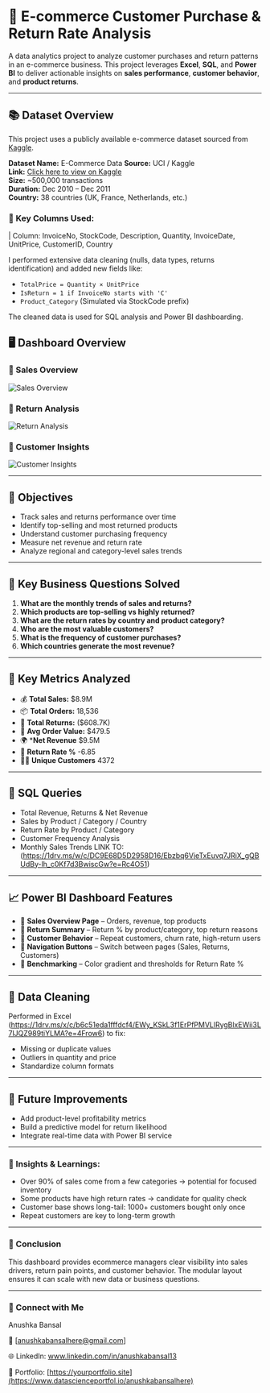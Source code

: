 # 🛒 E-commerce Customer Purchase & Return Rate Analysis

A data analytics project to analyze customer purchases and return patterns in an e-commerce business. This project leverages **Excel**, **SQL**, and **Power BI** to deliver actionable insights on **sales performance**, **customer behavior**, and **product returns**.

---


## 📚 Dataset Overview

This project uses a publicly available e-commerce dataset sourced from [Kaggle](https://www.kaggle.com/datasets).

**Dataset Name:** E-Commerce Data 
**Source:** UCI / Kaggle  
**Link:** [Click here to view on Kaggle]((https://www.kaggle.com/datasets/carrie1/ecommerce-data/data))  
**Size:** ~500,000 transactions  
**Duration:** Dec 2010 – Dec 2011  
**Country:** 38 countries (UK, France, Netherlands, etc.)

### 🧾 Key Columns Used:
| Column: InvoiceNo,
StockCode,
Description,
Quantity,
InvoiceDate,
UnitPrice,
CustomerID,
Country


I performed extensive data cleaning (nulls, data types, returns identification) and added new fields like:
- `TotalPrice = Quantity × UnitPrice`
- `IsReturn = 1 if InvoiceNo starts with 'C'`
- `Product_Category` (Simulated via StockCode prefix)

The cleaned data is used for SQL analysis and Power BI dashboarding.

## 🖥 Dashboard Overview

### 📍 Sales Overview
![Sales Overview](<img width="960" height="544" alt="Sales-Performance" src="https://github.com/user-attachments/assets/fc02975e-830b-4b1c-a63c-3add5d08914e" />)

### 📍 Return Analysis
![Return Analysis](<img width="968" height="540" alt="Returns-Analysis" src="https://github.com/user-attachments/assets/bad81d61-de4f-4cfa-8378-fed5d221b5a7" />)

### 📍 Customer Insights
![Customer Insights](<img width="971" height="544" alt="Customers-Insight" src="https://github.com/user-attachments/assets/c1df3c10-3b13-4126-ab6f-aed6e3661001" />)

---



## 🎯 Objectives

- Track sales and returns performance over time
- Identify top-selling and most returned products
- Understand customer purchasing frequency
- Measure net revenue and return rate
- Analyze regional and category-level sales trends

---

## 📌 Key Business Questions Solved

1. **What are the monthly trends of sales and returns?**
2. **Which products are top-selling vs highly returned?**
3. **What are the return rates by country and product category?**
4. **Who are the most valuable customers?**
5. **What is the frequency of customer purchases?**
6. **Which countries generate the most revenue?**

---

## 📌 Key Metrics Analyzed

- 💰 **Total Sales:** $8.9M
- 📦 **Total Orders:** 18,536
- 💸 **Total Returns:** ($608.7K)
- 🧾 **Avg Order Value:** $479.5
- 🌍 ***Net Revenue** $9.5M
- 🔁 **Return Rate %** -6.85
- 🧍‍♂️ **Unique Customers** 4372


---


## 📂 SQL Queries

- Total Revenue, Returns & Net Revenue
- Sales by Product / Category / Country
- Return Rate by Product / Category
- Customer Frequency Analysis
- Monthly Sales Trends
  LINK TO:(https://1drv.ms/w/c/DC9E68D5D2958D16/Ebzbq6VjeTxEuvq7JRiX_gQBUdBy-lh_c0Kf7d3BwiscGw?e=Rc4O51)
---


## 📈 Power BI Dashboard Features

- 🔹 **Sales Overview Page** – Orders, revenue, top products
- 🔹 **Return Summary** – Return % by product/category, top return reasons
- 🔹 **Customer Behavior** – Repeat customers, churn rate, high-return users
- 🔹 **Navigation Buttons** – Switch between pages (Sales, Returns, Customers)
- 🔹 **Benchmarking** – Color gradient and thresholds for Return Rate %
 

---


## 🧹 Data Cleaning

Performed in Excel (https://1drv.ms/x/c/b6c51eda1fffdcf4/EWy_KSkL3f1ErPfPMVLlRygBlxEWii3L7lJQZ989tiYLMA?e=4Frow6) to fix:
- Missing or duplicate values
- Outliers in quantity and price
- Standardize column formats


---


## 🔁 Future Improvements

- Add product-level profitability metrics
- Build a predictive model for return likelihood
- Integrate real-time data with Power BI service


---



### 🎯 Insights & Learnings:

- Over 90% of sales come from a few categories → potential for focused inventory
- Some products have high return rates → candidate for quality check
- Customer base shows long-tail: 1000+ customers bought only once
- Repeat customers are key to long-term growth


---

### 📌 Conclusion

This dashboard provides ecommerce managers clear visibility into sales drivers, return pain points, and customer behavior. The modular layout ensures it can scale with new data or business questions.

---

### 🙌 Connect with Me
Anushka Bansal

📧 [anushkabansalhere@gmail.com]

🌐 LinkedIn: www.linkedin.com/in/anushkabansal13

📁 Portfolio: [https://yourportfolio.site](https://www.datascienceportfol.io/anushkabansalhere)



